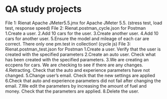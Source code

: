 # QA study projects
File 1: Rienat Apache JMeter5.5.jmx for Apache JMeter 5.5. (stress test, load test, response speed)
File 2: Rienat.postman_cycle.json for Postman
   1.Create a user.
   2.Add 10 cars for the user.
   3.Create another user.
   4.Add 10 cars for another user.
   5.Ensure the model and mileage of each car are correct. There only one pm.test in collection! (cycle js)
File 3: Rienat.postman_test.json for Postman
   1.Create a user. Verify that the user is created with the specified parameters
   2.Create an auto user. Check what has been created with the specified parameters.
   3.We are creating an eccpens for cars. We are checking to see if there are any changes.
   4.Retracting. Check that the auto and experience parameters have not changed.
   5.Change user’s email. Check that the new settings are applied
   6.Check that auto and experience parameters did not fail after changing the email.
   7.We edit the parameters by increasing the amount of fuel and money. Check that the parameters are applied.
   8.Delete the user.
